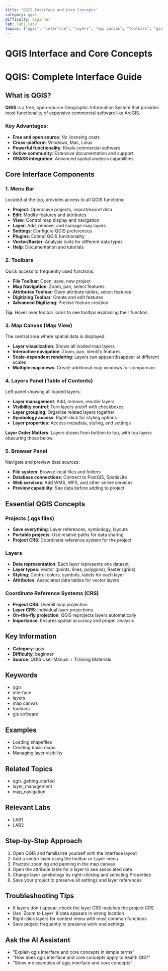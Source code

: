 ```yaml
---
title: "QGIS Interface and Core Concepts"
category: qgis
difficulty: beginner
lab: lab1,lab2
topics: ["qgis", "interface", "layers", "map canvas", "toolbars", "gis software"]
---
```


# QGIS Interface and Core Concepts

# QGIS: Complete Interface Guide

## What is QGIS?

**QGIS** is a free, open-source Geographic Information System that provides most functionality of expensive commercial software like ArcGIS.

### Key Advantages:
- **Free and open source**: No licensing costs
- **Cross-platform**: Windows, Mac, Linux
- **Powerful functionality**: Rivals commercial software
- **Active community**: Extensive documentation and support
- **GRASS integration**: Advanced spatial analysis capabilities

## Core Interface Components

### 1. Menu Bar
Located at the top, provides access to all QGIS functions:
- **Project**: Open/save projects, import/export data
- **Edit**: Modify features and attributes
- **View**: Control map display and navigation
- **Layer**: Add, remove, and manage map layers
- **Settings**: Configure QGIS preferences
- **Plugins**: Extend QGIS functionality
- **Vector/Raster**: Analysis tools for different data types
- **Help**: Documentation and tutorials

### 2. Toolbars
Quick access to frequently used functions:
- **File Toolbar**: Open, save, new project
- **Map Navigation**: Zoom, pan, select features
- **Attributes Toolbar**: Open attribute tables, select features
- **Digitizing Toolbar**: Create and edit features
- **Advanced Digitizing**: Precise feature creation

**Tip**: Hover over toolbar icons to see tooltips explaining their function.

### 3. Map Canvas (Map View)
The central area where spatial data is displayed:
- **Layer visualization**: Shows all loaded map layers
- **Interactive navigation**: Zoom, pan, identify features
- **Scale-dependent rendering**: Layers can appear/disappear at different scales
- **Multiple map views**: Create additional map windows for comparison

### 4. Layers Panel (Table of Contents)
Left panel showing all loaded layers:
- **Layer management**: Add, remove, reorder layers
- **Visibility control**: Turn layers on/off with checkboxes
- **Layer grouping**: Organize related layers together
- **Symbology access**: Right-click for styling options
- **Layer properties**: Access metadata, styling, and settings

**Layer Order Matters**: Layers drawn from bottom to top, with top layers obscuring those below.

### 5. Browser Panel
Navigate and preview data sources:
- **File system**: Browse local files and folders
- **Database connections**: Connect to PostGIS, SpatiaLite
- **Web services**: Add WMS, WFS, and other online services
- **Preview capability**: See data before adding to project

## Essential QGIS Concepts

### Projects (.qgs files)
- **Save everything**: Layer references, symbology, layouts
- **Portable projects**: Use relative paths for data sharing
- **Project CRS**: Coordinate reference system for the project

### Layers
- **Data representation**: Each layer represents one dataset
- **Layer types**: Vector (points, lines, polygons), Raster (grids)
- **Styling**: Control colors, symbols, labels for each layer
- **Attributes**: Associated data tables for vector layers

### Coordinate Reference Systems (CRS)
- **Project CRS**: Overall map projection
- **Layer CRS**: Individual layer projections
- **On-the-fly projection**: QGIS reprojects layers automatically
- **Importance**: Ensures spatial accuracy and proper analysis

## Key Information
- **Category**: qgis
- **Difficulty**: beginner
- **Source**: QGIS User Manual + Training Materials

## Keywords
- qgis
- interface
- layers
- map canvas
- toolbars
- gis software

## Examples
- Loading shapefiles
- Creating basic maps
- Managing layer visibility

## Related Topics
- qgis_getting_started
- layer_management
- map_navigation

## Relevant Labs
- LAB1
- LAB2

## Step-by-Step Approach
1. Open QGIS and familiarize yourself with the interface layout
2. Add a vector layer using the toolbar or Layer menu
3. Practice zooming and panning in the map canvas
4. Open the attribute table for a layer to see associated data
5. Change layer symbology by right-clicking and selecting Properties
6. Save your project to preserve all settings and layer references

## Troubleshooting Tips
- If layers don't appear, check the layer CRS matches the project CRS
- Use 'Zoom to Layer' if data appears in wrong location
- Right-click layers for context menu with most common functions
- Save project frequently to preserve work and settings

## Ask the AI Assistant
- "Explain qgis interface and core concepts in simple terms"
- "How does qgis interface and core concepts apply to health GIS?"
- "Show me examples of qgis interface and core concepts"

